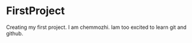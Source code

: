# FirstProject
Creating my first project.
I am chemmozhi.
Iam too excited to learn git and github.

